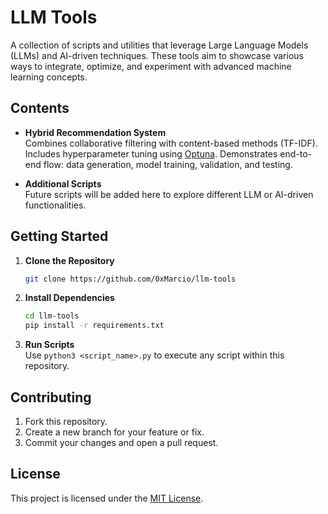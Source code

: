 # LLM Tools

A collection of scripts and utilities that leverage Large Language Models (LLMs) and AI-driven techniques. These tools aim to showcase various ways to integrate, optimize, and experiment with advanced machine learning concepts.

## Contents

- **Hybrid Recommendation System**  
  Combines collaborative filtering with content-based methods (TF-IDF). Includes hyperparameter tuning using [Optuna](https://optuna.org/). Demonstrates end-to-end flow: data generation, model training, validation, and testing.

- **Additional Scripts**  
  Future scripts will be added here to explore different LLM or AI-driven functionalities.

## Getting Started

1. **Clone the Repository**  
   ```bash
   git clone https://github.com/0xMarcio/llm-tools
   ```
2. **Install Dependencies**  
   ```bash
   cd llm-tools
   pip install -r requirements.txt
   ```
3. **Run Scripts**  
   Use `python3 <script_name>.py` to execute any script within this repository.

## Contributing

1. Fork this repository.
2. Create a new branch for your feature or fix.
3. Commit your changes and open a pull request.

## License

This project is licensed under the [MIT License](LICENSE).
